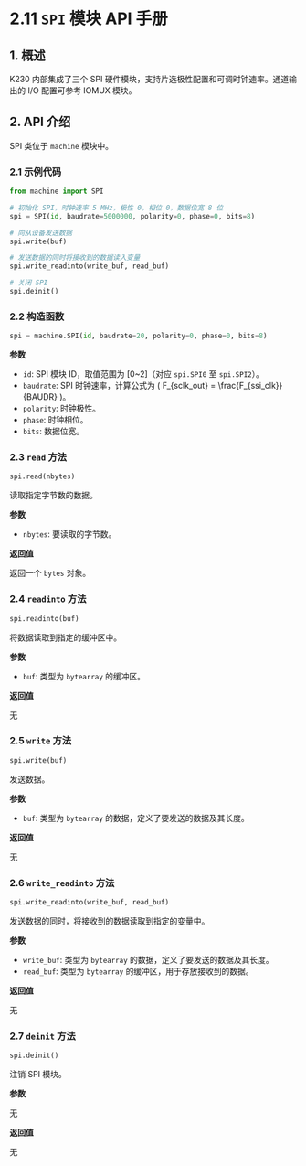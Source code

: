 # 2.11 `SPI` 模块 API 手册

## 1. 概述

K230 内部集成了三个 SPI 硬件模块，支持片选极性配置和可调时钟速率。通道输出的 I/O 配置可参考 IOMUX 模块。

## 2. API 介绍

SPI 类位于 `machine` 模块中。

### 2.1 示例代码

```python
from machine import SPI

# 初始化 SPI，时钟速率 5 MHz，极性 0，相位 0，数据位宽 8 位
spi = SPI(id, baudrate=5000000, polarity=0, phase=0, bits=8)

# 向从设备发送数据
spi.write(buf)

# 发送数据的同时将接收到的数据读入变量
spi.write_readinto(write_buf, read_buf)

# 关闭 SPI
spi.deinit()
```

### 2.2 构造函数

```python
spi = machine.SPI(id, baudrate=20, polarity=0, phase=0, bits=8)
```

**参数**

- `id`: SPI 模块 ID，取值范围为 [0~2]（对应 `spi.SPI0` 至 `spi.SPI2`）。
- `baudrate`: SPI 时钟速率，计算公式为 \( F_{sclk\_out} = \frac{F_{ssi\_clk}}{BAUDR} \)。
- `polarity`: 时钟极性。
- `phase`: 时钟相位。
- `bits`: 数据位宽。

### 2.3 `read` 方法

```python
spi.read(nbytes)
```

读取指定字节数的数据。

**参数**

- `nbytes`: 要读取的字节数。

**返回值**

返回一个 `bytes` 对象。

### 2.4 `readinto` 方法

```python
spi.readinto(buf)
```

将数据读取到指定的缓冲区中。

**参数**

- `buf`: 类型为 `bytearray` 的缓冲区。

**返回值**

无

### 2.5 `write` 方法

```python
spi.write(buf)
```

发送数据。

**参数**

- `buf`: 类型为 `bytearray` 的数据，定义了要发送的数据及其长度。

**返回值**

无

### 2.6 `write_readinto` 方法

```python
spi.write_readinto(write_buf, read_buf)
```

发送数据的同时，将接收到的数据读取到指定的变量中。

**参数**

- `write_buf`: 类型为 `bytearray` 的数据，定义了要发送的数据及其长度。
- `read_buf`: 类型为 `bytearray` 的缓冲区，用于存放接收到的数据。

**返回值**

无

### 2.7 `deinit` 方法

```python
spi.deinit()
```

注销 SPI 模块。

**参数**

无

**返回值**

无
